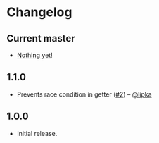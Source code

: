 Changelog
=========

Current master
--------------

- [Nothing yet](https://github.com/ashfurrow/NSObject-Rx/compare)!

1.1.0
-----

- Prevents race condition in getter ([#2](https://github.com/ashfurrow/NSObject-Rx/pull/2)) – [@lipka](https://github.com/lipka)

1.0.0
-----

- Initial release.